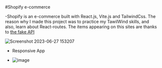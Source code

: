 #Shopify e-commerce

-Shopify is an e-commerce built with React.js, Vite.js and TailwindCss. The reason why I made this project was to practice my TawilWind skills, and also, learn about React-routes. The items appearing on this sites are thanks to [the fake API](https://fakestoreapi.com/) 

![Screenshot 2023-06-27 153207](https://github.com/Juesgape/shopify/assets/97264721/c90ea07d-33d0-467d-93ee-8673abb59707)

- Responsive App

- ![image](https://github.com/Juesgape/shopify/assets/97264721/5b3407bb-f769-4f62-8009-14746dc15f92)
